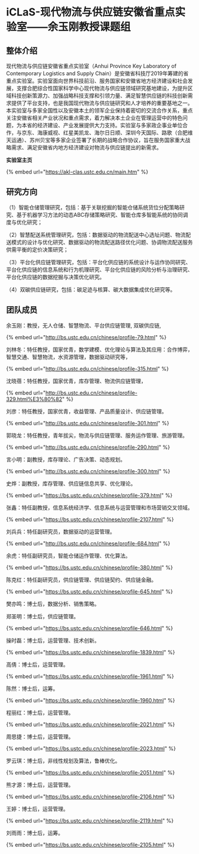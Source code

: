 # iCLaS-现代物流与供应链安徽省重点实验室——余玉刚教授课题组

## 整体介绍

现代物流与供应链安徽省重点实验室（Anhui Province Key Laboratory of Contemporary Logistics and Supply Chain）是安徽省科技厅2019年筹建的省重点实验室。实验室面向世界科技前沿、服务国家和安徽省地方经济建设和社会发展，支撑合肥综合性国家科学中心现代物流与供应链领域研究基地建设，为提升区域科技创新策源力、加强战略科技支撑和引领力量、满足智慧供应链的科技创新需求提供了平台支持，也是我国现代物流与供应链研究和人才培养的重要基地之一。本实验室与多家全国性以及安徽本土的领军企业保持着密切的交流合作关系，重点关注安徽省相关产业状况和重点需求，着力解决本土企业在管理运营中的特色问题，为本省的经济建设、产业发展提供大力支持。实验室与多家政企事业单位合作，与京东、海康威视、红星美凯龙、海尔日日顺、深圳今天国际、路歌（合肥维天运通）、苏州贝宝等多家企业签署了长期的战略合作协议，旨在服务国家重大战略需求、满足安徽省内地方经济建设对物流与供应链提出的新需求。

**实验室主页**

{% embed url="https://akl-clas.ustc.edu.cn/main.htm" %}

## 研究方向

（1）智能仓储管理研究，包括：基于关联挖掘的智能仓储系统货位分配策略研究、基于机器学习方法的动态ABC存储策略研究、智能仓库多智能系统的协同调度与优化研究；

（2）智慧配送系统管理研究，包括：数据驱动的物流配送中心选址问题、物流配送模式的设计与优化研究、数据驱动的物流配送路径优化问题、协调物流配送服务供需平衡的定价决策研究；

（3）平台化供应链管理研究，包括：平台化供应链的系统设计与运作协同研究、平台化供应链的信息系统和行为机理研究、平台化供应链的风险分析与治理研究、平台化供应链的数据挖掘与决策优化研究。

（4）双碳供应链研究，包括：碳足迹与核算、碳大数据集成优化研究等。

## 团队成员

余玉刚：教授，无人仓储、智慧物流、平台供应链管理, 双碳供应链,&#x20;

{% embed url="http://bs.ustc.edu.cn/chinese/profile-79.html" %}

刘林冬：特任教授，国家优青，数学建模、优化理论与算法及其应用：合作博弈，智慧交通、智慧物流，水资源管理，数据驱动研究等，

{% embed url="http://bs.ustc.edu.cn/chinese/profile-315.html" %}

沈晓蓓：特任教授，国家优青，库存管理、物流供应链管理，

{% embed url="http://bs.ustc.edu.cn/chinese/profile-329.html%E3%80%82" %}

刘彦：特任教授，国家优青，收益管理、产品质量设计、供应链管理。

{% embed url="http://bs.ustc.edu.cn/chinese/profile-301.html" %}

郭晓龙：特任教授，青年拔尖，物流与供应链管理、服务运作管理、旅游管理。

{% embed url="http://bs.ustc.edu.cn/chinese/profile-290.html" %}

言小明：副教授，库存理论、广告决策、动态规划。

{% embed url="http://bs.ustc.edu.cn/chinese/profile-300.html" %}

史烨：副教授，库存管理、供应链信息共享、优化理论。

{% embed url="https://bs.ustc.edu.cn/chinese/profile-379.html" %}

张鑫：特任副教授，信息系统经济学、信息系统与运营管理和市场营销交叉领域。

{% embed url="https://bs.ustc.edu.cn/chinese/profile-2107.html" %}

刘兵兵：特任副研究员，数据驱动的运营管理。

{% embed url="http://bs.ustc.edu.cn/chinese/profile-684.html" %}

余虎：特任副研究员，智能仓储运作管理、优化算法。

{% embed url="https://bs.ustc.edu.cn/chinese/profile-380.html" %}

陈克红：特任副研究员，供应链管理、供应链契约、供应链金融。

{% embed url="https://bs.ustc.edu.cn/chinese/profile-645.html" %}

樊亦鸣：博士后，数据分析、销售策略。

郑圣明：博士后，供应链管理。

{% embed url="https://bs.ustc.edu.cn/chinese/profile-646.html" %}

操时磊：博士后，运营管理、技术创新。

{% embed url="https://bs.ustc.edu.cn/chinese/profile-1839.html" %}

高倩：博士后，运营管理。

{% embed url="https://bs.ustc.edu.cn/chinese/profile-1961.html" %}

陈然：博士后，运筹。

{% embed url="https://bs.ustc.edu.cn/chinese/profile-1960.html" %}

程丽红：博士后，运营管理。

{% embed url="https://bs.ustc.edu.cn/chinese/profile-2021.html" %}

周思捷：博士后，运营管理。

{% embed url="https://bs.ustc.edu.cn/chinese/profile-2023.html" %}

罗云琪：博士后，非线性规划及算法，鲁棒优化。

{% embed url="https://bs.ustc.edu.cn/chinese/profile-2051.html" %}

熊才源：博士后，运营管理。

{% embed url="https://bs.ustc.edu.cn/chinese/profile-2106.html" %}

王婷：博士后，运营管理。

{% embed url="https://bs.ustc.edu.cn/chinese/profile-2119.html" %}

刘雨雨：博士后，运筹。

{% embed url="https://bs.ustc.edu.cn/chinese/profile-2105.html" %}


